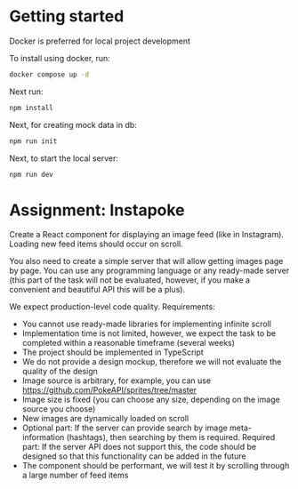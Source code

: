 # Getting started

Docker is preferred for local project development

To install using docker, run:
```bash
docker compose up -d
```

Next run:
```bash
npm install
```

Next, for creating mock data in db:
```bash
npm run init
```

Next, to start the local server:
```bash
npm run dev
```

# Assignment: Instapoke
Create a React component for displaying an image feed (like in Instagram). Loading new feed items should occur on scroll.

You also need to create a simple server that will allow getting images page by page. You can use any programming language or any ready-made server (this part of the task will not be evaluated, however, if you make a convenient and beautiful API this will be a plus).

We expect production-level code quality.
Requirements:
* You cannot use ready-made libraries for implementing infinite scroll
* Implementation time is not limited, however, we expect the task to be completed within a reasonable timeframe (several weeks)
* The project should be implemented in TypeScript
* We do not provide a design mockup, therefore we will not evaluate the quality of the design
* Image source is arbitrary, for example, you can use https://github.com/PokeAPI/sprites/tree/master
* Image size is fixed (you can choose any size, depending on the image source you choose)
* New images are dynamically loaded on scroll
* Optional part: If the server can provide search by image meta-information (hashtags), then searching by them is required. Required part: If the server API does not support this, the code should be designed so that this functionality can be added in the future
* The component should be performant, we will test it by scrolling through a large number of feed items
